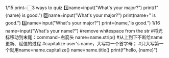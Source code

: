 1/15
print👉🏻3 ways to quiz
1️⃣name=input("What's your major?")
  print(f"{name} is good.")
2️⃣name=input("What's your major?")
  print(name+" is good.")
3️⃣name=input("What's your major?")
  print=(name,"is good.")
1/16
name=input("What's your name?")
#remove whitespace from the str
#将光标移动到末尾：command+右箭头
name=name.strip()
#从上到下不断给name更新、赋值的过程
#capitalize user's name，大写每一个首字母；
#只大写第一个就用name=name.capitalize()
name=name.title()
print(f"hello, {name}")
